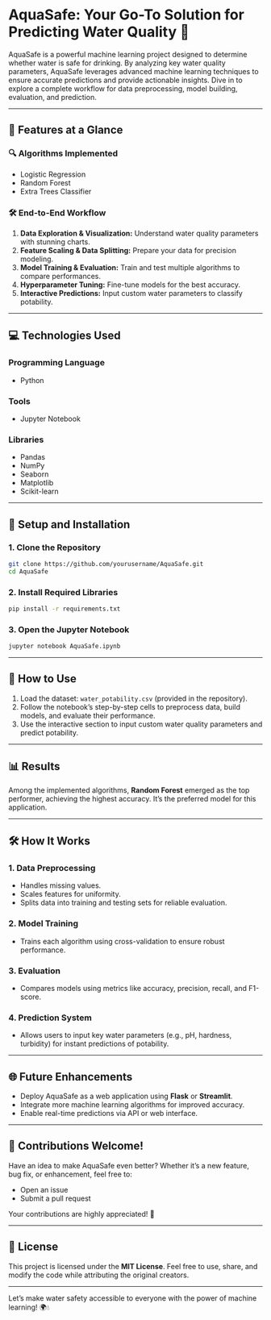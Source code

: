 # AquaSafe: Your Go-To Solution for Predicting Water Quality 🚰

AquaSafe is a powerful machine learning project designed to determine whether water is safe for drinking. By analyzing key water quality parameters, AquaSafe leverages advanced machine learning techniques to ensure accurate predictions and provide actionable insights. Dive in to explore a complete workflow for data preprocessing, model building, evaluation, and prediction.

---

## 🌟 Features at a Glance

### 🔍 **Algorithms Implemented**
- Logistic Regression
- Random Forest
- Extra Trees Classifier

### 🛠 **End-to-End Workflow**
1. **Data Exploration & Visualization:** Understand water quality parameters with stunning charts.
2. **Feature Scaling & Data Splitting:** Prepare your data for precision modeling.
3. **Model Training & Evaluation:** Train and test multiple algorithms to compare performances.
4. **Hyperparameter Tuning:** Fine-tune models for the best accuracy.
5. **Interactive Predictions:** Input custom water parameters to classify potability.

---

## 💻 Technologies Used

### **Programming Language**
- Python

### **Tools**
- Jupyter Notebook

### **Libraries**
- Pandas
- NumPy
- Seaborn
- Matplotlib
- Scikit-learn

---

## 🚀 Setup and Installation

### 1. Clone the Repository
```bash
git clone https://github.com/yourusername/AquaSafe.git
cd AquaSafe
```

### 2. Install Required Libraries
```bash
pip install -r requirements.txt
```

### 3. Open the Jupyter Notebook
```bash
jupyter notebook AquaSafe.ipynb
```

---

## 🧩 How to Use

1. Load the dataset: `water_potability.csv` (provided in the repository).
2. Follow the notebook’s step-by-step cells to preprocess data, build models, and evaluate their performance.
3. Use the interactive section to input custom water quality parameters and predict potability.

---

## 📊 Results

Among the implemented algorithms, **Random Forest** emerged as the top performer, achieving the highest accuracy. It’s the preferred model for this application.

---

## 🛠 How It Works

### 1. **Data Preprocessing**
   - Handles missing values.
   - Scales features for uniformity.
   - Splits data into training and testing sets for reliable evaluation.

### 2. **Model Training**
   - Trains each algorithm using cross-validation to ensure robust performance.

### 3. **Evaluation**
   - Compares models using metrics like accuracy, precision, recall, and F1-score.

### 4. **Prediction System**
   - Allows users to input key water parameters (e.g., pH, hardness, turbidity) for instant predictions of potability.

---

## 🌐 Future Enhancements

- Deploy AquaSafe as a web application using **Flask** or **Streamlit**.
- Integrate more machine learning algorithms for improved accuracy.
- Enable real-time predictions via API or web interface.

---

## 🤝 Contributions Welcome!

Have an idea to make AquaSafe even better? Whether it’s a new feature, bug fix, or enhancement, feel free to:

- Open an issue
- Submit a pull request

Your contributions are highly appreciated! 🎉

---

## 📜 License

This project is licensed under the **MIT License**. Feel free to use, share, and modify the code while attributing the original creators.

---

Let’s make water safety accessible to everyone with the power of machine learning! 🌍💧


